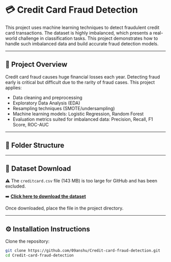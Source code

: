 # 💳 Credit Card Fraud Detection

This project uses machine learning techniques to detect fraudulent credit card transactions. The dataset is highly imbalanced, which presents a real-world challenge in classification tasks. This project demonstrates how to handle such imbalanced data and build accurate fraud detection models.

---

## 🧠 Project Overview

Credit card fraud causes huge financial losses each year. Detecting fraud early is critical but difficult due to the rarity of fraud cases. This project applies:
- Data cleaning and preprocessing
- Exploratory Data Analysis (EDA)
- Resampling techniques (SMOTE/undersampling)
- Machine learning models: Logistic Regression, Random Forest
- Evaluation metrics suited for imbalanced data: Precision, Recall, F1 Score, ROC-AUC

---

## 📁 Folder Structure


---

## 💾 Dataset Download

⚠️ The `creditcard.csv` file (143 MB) is too large for GitHub and has been excluded.

➡️ **[Click here to download the dataset]([https://drive.google.com/file/d/your_file_id/view?usp=sharing](https://drive.google.com/file/d/1B-bSsmOn7WhnuX_J35ll24cZ-4pbfFCI/view?usp=sharing))**  


Once downloaded, place the file in the project directory.

---

## ⚙️ Installation Instructions

Clone the repository:

```bash
git clone https://github.com/09anshu/Credit-card-fraud-detection.git
cd Credit-card-fraud-detection

